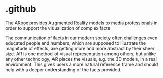 # .github

The ARbox provides Augmented Reality models to media professionals in order to support the visualization of complex facts.

The communication of facts in our modern society often challenges even educated people and numbers, which are supposed to illustrate the magnitude of effects, are getting more and more abstract by their sheer size. AR is one method of visual representation among others, but unlike any other technology, AR places the visuals, e.g. the 3D models, in a real environment. This gives users a more natural reference frame and should help with a deeper understanding of the facts provided.
